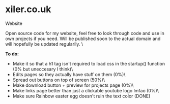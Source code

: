 # xiler.co.uk
Website

Open source code for my website, feel free to look through code and use in own projects if you need.
Will be published soon to the actual domain and will hopefully be updated regularily. \

**To do:**

- Make it so that a h1 tag isn't required to load css in the startup() function (0% but uneccesary I think)\ 
- Edits pages so they actually have stuff on them (0%)\
- Spread out buttons on top of screen (50%)\ 
- Make download button + preview for projects page (0%)\
- Make links page better than just a clickable youtube logo lmfao (0%)\
- Make sure Rainbow easter egg doesn't ruin the text color (DONE)


  

